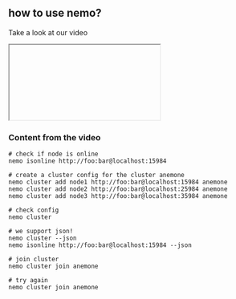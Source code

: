 ## how to use nemo?

Take a look at our video

<iframe>

</iframe>

### Content from the video

```
# check if node is online
nemo isonline http://foo:bar@localhost:15984

# create a cluster config for the cluster anemone
nemo cluster add node1 http://foo:bar@localhost:15984 anemone
nemo cluster add node2 http://foo:bar@localhost:25984 anemone
nemo cluster add node3 http://foo:bar@localhost:35984 anemone

# check config
nemo cluster

# we support json!
nemo cluster --json
nemo isonline http://foo:bar@localhost:15984 --json

# join cluster
nemo cluster join anemone

# try again
nemo cluster join anemone
```
